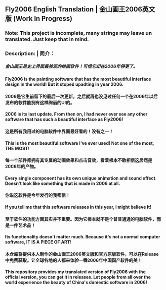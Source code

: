 ## Fly2006 English Translation | 金山画王2006英文版  (Work In Progress)

### Note: This project is incomplete, many strings may leave un translated. Just keep that in mind. 


### Description: | 简介：

##### 金山画王是史上界面最美观的绘画软件！可惜它却在2006年停更了。
#### Fly2006 is the painting software that has the most beautiful interface design in the world! But it stoped upadting in year 2006. 
#### 2006是它生前留下的最后一次更新，之后就再也没见过任何一个在2006年以后发布的软件能拥有这样绚丽的UI的。
#### 2006 is its last update. From then on, I had never ever see any other software that has such a beautiful interface as Fly2006! 
#### 这是所有我用过的电脑软件中界面最好看的！没有之一！
#### This is the most beautiful software I've ever used! Not one of the most, THE MOST! 
#### 每一个部件都拥有其专属的动画效果和点击音效，看着根本不敢相信这居然是2006年的产物。
#### Every single component has its own unique animation and sound effect. Doesn't look like something that is made in 2006 at all. 
#### 你说这软件是今年发行的我都信！
#### If you tell me that this software releases in this year, I might believe it! 
#### 至于软件的功能方面其实并不重要。因为它根本就不是个普普通通的电脑软件，而是一件艺术品！
#### Its functionality doesn't matter much. Because it's not a normal computer software, IT IS A PIECE OF ART! 
#### 本仓库将提供本人制作的金山画王2006英文版和官方原版软件，可以在Release中免费获取。让全球各地的人都来体验一番2006年中国国产软件的美！
#### This repository provides my translated version of Fly2006 with the official version, you can get it in releases. Let people from all over the world experience the beauty of China's domestic software in 2006! 
